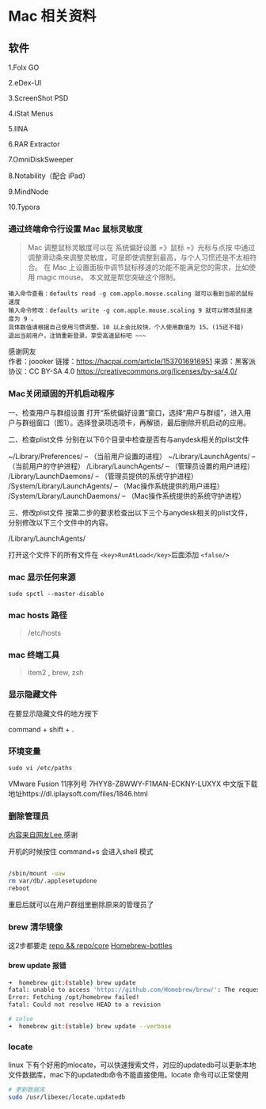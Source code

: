 # Mac 相关资料

## 软件

1.Folx GO

2.eDex-UI

3.ScreenShot PSD

4.iStat Menus

5.IINA

6.RAR Extractor

7.OmniDiskSweeper

8.Notability（配合 iPad）

9.MindNode

10.Typora

### 通过终端命令行设置 Mac 鼠标灵敏度

> Mac 调整鼠标灵敏度可以在 系统偏好设置 =》鼠标 =》光标与点按 中通过调整滑动条来调整灵敏度，可是即使调整到最高，与个人习惯还是不太相符合。 在 Mac 上设置面板中调节鼠标移速的功能不能满足您的需求，比如使用 magic mouse。 本文就是帮您突破这个限制。

```
输入命令查看：defaults read -g com.apple.mouse.scaling 就可以看到当前的鼠标速度
输入命令修改：defaults write -g com.apple.mouse.scaling 9 就可以修改鼠标速度为 9 ，
具体数值请根据自己使用习惯调整，10 以上会比较快，个人使用数值为 15。(15还不错)
退出当前用户，注销重新登录，享受高速鼠标吧 ~~~

```
感谢网友	
作者：joooker
链接：https://hacpai.com/article/1537016916951
来源：黑客派
协议：CC BY-SA 4.0 https://creativecommons.org/licenses/by-sa/4.0/


### Mac关闭顽固的开机启动程序

一、检查用户与群组设置
打开“系统偏好设置”窗口，选择“用户与群组”，进入用户与群组窗口（图1）。选择登录项选项卡，再解锁，最后删除开机启动的应用。

二、检查plist文件
分别在以下6个目录中检查是否有与anydesk相关的plist文件

~/Library/Preferences/  – （当前用户设置的进程）
~/Library/LaunchAgents/  – （当前用户的守护进程）
/Library/LaunchAgents/  – （管理员设置的用户进程）
/Library/LaunchDaemons/  – （管理员提供的系统守护进程）
/System/Library/LaunchAgents/ – （Mac操作系统提供的用户进程）
/System/Library/LaunchDaemons/   – （Mac操作系统提供的系统守护进程）

三、修改plist文件
按第二步的要求检查出以下三个与anydesk相关的plist文件，分别修改以下三个文件中的内容。


/Library/LaunchAgents/

打开这个文件下的所有文件在 ```<key>RunAtLoad</key>```后面添加 `<false/>`

### mac 显示任何来源
```
sudo spctl --master-disable
```

### mac hosts 路径
> /etc/hosts


### mac 终端工具

> item2 , brew, zsh

### 显示隐藏文件

在要显示隐藏文件的地方按下

command + shift + .


### 环境变量
```
sudo vi /etc/paths

```	

VMware Fusion 11序列号
7HYY8-Z8WWY-F1MAN-ECKNY-LUXYX
中文版下载地址https://dl.iplaysoft.com/files/1846.html


### 删除管理员
[内容来自网友Lee](https://www.cnblogs.com/saytome/p/8991487.html),感谢

开机的时候按住 command+s  会进入shell 模式

```sh

/sbin/mount -uaw
rm var/db/.applesetupdone
reboot

```
重启后就可以在用户群组里删除原来的管理员了

### brew 清华镜像
这2步都要走
[repo && repo/core](https://mirror.tuna.tsinghua.edu.cn/help/homebrew/)
[Homebrew-bottles](https://mirrors.tuna.tsinghua.edu.cn/help/homebrew-bottles/)

#### brew update 报错
```sh
➜  homebrew git:(stable) brew update
fatal: unable to access 'https://github.com/Homebrew/brew/': The requested URL returned error: 429
Error: Fetching /opt/homebrew failed!
fatal: Could not resolve HEAD to a revision

# solve
➜  homebrew git:(stable) brew update --verbose
```

### locate
linux 下有个好用的mlocate，可以快速搜索文件，对应的updatedb可以更新本地文件数据库，mac下的updatedb命令不能直接使用。locate 命令可以正常使用

```bash
# 更新数据库
sudo /usr/libexec/locate.updatedb
```
